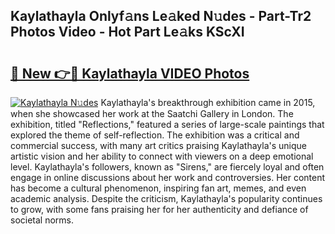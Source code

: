 ## Kaylathayla Onlyf𝚊ns Le𝚊ked N𝚞des - Part-Tr2 Photos Video - Hot Part Le𝚊ks KScXI

# <h2><a href="http://ab42978.deff.icu/?id=Kaylathayla">🔗 New 👉🔴 Kaylathayla VIDEO Photos</a></h2>

[![Kaylathayla N𝚞des](https://i.imgur.com/rIISA9y.gif)](http://ab42978.deff.icu/?id=Kaylathayla)
Kaylathayla's breakthrough exhibition came in 2015, when she showcased her work at the Saatchi Gallery in London. The exhibition, titled "Reflections," featured a series of large-scale paintings that explored the theme of self-reflection. The exhibition was a critical and commercial success, with many art critics praising Kaylathayla's unique artistic vision and her ability to connect with viewers on a deep emotional level. Kaylathayla's followers, known as "Sirens," are fiercely loyal and often engage in online discussions about her work and controversies. Her content has become a cultural phenomenon, inspiring fan art, memes, and even academic analysis. Despite the criticism, Kaylathayla's popularity continues to grow, with some fans praising her for her authenticity and defiance of societal norms.
